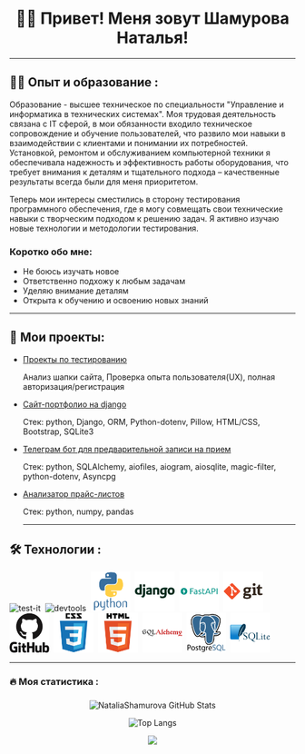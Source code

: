 
<div align="center">

# :raising_hand_woman: Привет! Меня зовут Шамурова Наталья!
</div>

---

## :woman_technologist: Опыт и образование :

Образование - высшее техническое по специальности "Управление и информатика в технических системах". Моя трудовая деятельность связана с IT сферой, в мои обязанности входило техническое сопровождение и обучение пользователей, что развило мои навыки в взаимодействии с клиентами и понимании их потребностей. Установкой, ремонтом и обслуживанием компьютерной техники я обеспечивала надежность и эффективность работы оборудования, что требует внимания к деталям и тщательного подхода – качественные результаты всегда были для меня приоритетом.

Теперь мои интересы сместились в сторону тестирования программного обеспечения, где я могу совмещать свои технические навыки с творческим подходом к решению задач. Я активно изучаю новые технологии и методологии тестирования.


### Коротко обо мне:

- Не боюсь изучать новое
- Ответственно подхожу к любым задачам
- Уделяю внимание деталям
- Открыта к обучению и освоению новых знаний
  
****

 ## :file_folder: Мои проекты:


- [Проекты по тестированию](https://github.com/NataliaShamurova/TestQA)

  Анализ шапки сайта, Проверка опыта пользователя(UX), полная авторизация/регистрация
  
- [Сайт-портфолио на django](https://github.com/NataliaShamurova/site-portfolio)

  Стек: python, Django, ORM, Python-dotenv, Pillow, HTML/CSS, Bootstrap, SQLite3

- [Телеграм бот для предварительной записи на прием](https://github.com/NataliaShamurova/DR_TB)

  Стек: python, SQLAlchemy, aiofiles, aiogram, aiosqlite, magic-filter, python-dotenv, Asyncpg

- [Анализатор прайс-листов](https://github.com/NataliaShamurova/AtR)

  Стек: python, numpy, pandas

  ---
  
## :hammer_and_wrench: Технологии :

<div>
  <img src="https://docs.testit.software/images/testit_logo_icon_blue.png" title="test-it" alt="test-it" width="40" height="40"/>&nbsp
  <img src="https://d33wubrfki0l68.cloudfront.net/38b5c953a4667366685d55db55d057c86db1fc54/a0fdc/static/acae6b24d940347661ca901ea07f47c1/chrome-dev-logo-icon.png" title="devtools" alt="devtools" width="40" height="40"/>&nbsp
  <img src="https://github.com/devicons/devicon/blob/master/icons/python/python-original-wordmark.svg" title="Python" alt="Python" width="70" height="70"/>&nbsp;
  <img src="https://github.com/devicons/devicon/blob/master/icons/django/django-plain-wordmark.svg" title="Django" alt="django" width="70" height="70"/>&nbsp;
  <img src="https://github.com/devicons/devicon/blob/master/icons/fastapi/fastapi-original-wordmark.svg" title="fastapi" alt="fastapi" width="70" height="70"/>&nbsp;
  <img src="https://github.com/devicons/devicon/blob/master/icons/git/git-original-wordmark.svg" title="git" alt="git" width="70" height="70"/>&nbsp;
  <img src="https://github.com/devicons/devicon/blob/master/icons/github/github-original-wordmark.svg" title="github" alt="github" width="70" height="70"/>&nbsp;
  <img src="https://github.com/devicons/devicon/blob/master/icons/css3/css3-original-wordmark.svg" title="css3" alt="css3" width="70" height="70"/>&nbsp;
  <img src="https://github.com/devicons/devicon/blob/master/icons/html5/html5-original-wordmark.svg" title="html5" alt="html5" width="70" height="70"/>&nbsp;
  <img src="https://github.com/devicons/devicon/blob/master/icons/sqlalchemy/sqlalchemy-original-wordmark.svg" title="sqlalchemy" alt="sqlalchemy" width="70" height="70"/>&nbsp;
  <img src="https://github.com/devicons/devicon/blob/master/icons/postgresql/postgresql-original-wordmark.svg" title="postgresql" alt="postgresql" width="70" height="70"/>&nbsp;
  <img src="https://github.com/devicons/devicon/blob/master/icons/sqlite/sqlite-original-wordmark.svg" title="Sqlite" alt="sqlite" width="70" height="70"/>&nbsp;

</div>

---

### :fire: Моя статистика :

###


<div align="center">

![NataliaShamurova GitHub Stats](https://github-readme-stats.vercel.app/api?username=NataliaShamurova&count_private=true&hide=contribs&show_icons=true&theme=radical)

![Top Langs](https://github-readme-stats.vercel.app/api/top-langs/?username=NataliaShamurova&count_private=true&hide=tsql&langs_count=7&theme=radical&layout=compact)

</div>

<div align="center">

![](https://komarev.com/ghpvc/?username=NataliaShamurova)

</div>

<!--
**NataliaShamurova/NataliaShamurova** is a ✨ _special_ ✨ repository because its `README.md` (this file) appears on your GitHub profile.

Here are some ideas to get you started:

- 🔭 I’m currently working on ...
- 🌱 I’m currently learning ...
- 👯 I’m looking to collaborate on ...
- 🤔 I’m looking for help with ...
- 💬 Ask me about ...
- 📫 How to reach me: ...
- 😄 Pronouns: ...
- ⚡ Fun fact: ...
-->
